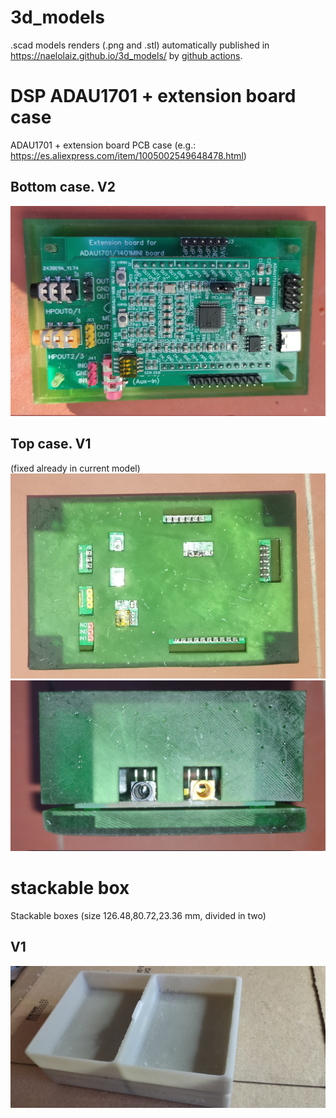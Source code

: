 # 3d_models
.scad models renders (.png and .stl) automatically published in https://naelolaiz.github.io/3d_models/ by [github actions](https://github.com/naelolaiz/3d_models/actions).

# DSP ADAU1701 + extension board case
ADAU1701 + extension board PCB case (e.g.: https://es.aliexpress.com/item/1005002549648478.html)
## Bottom case. V2
![Bottom case V2](DSP_ADAU1701_case/pictures/bottom_case_v2.jpg)
## Top case. V1
(fixed already in current model)
![Top case V1 - top view](DSP_ADAU1701_case/pictures/top_case_v1_top_view.jpg)
![Top case V1 - side view](DSP_ADAU1701_case/pictures/top_case_v1_side_view.jpg)

# stackable box
Stackable boxes (size 126.48,80.72,23.36 mm, divided in two)
## V1
![V1](box/pictures/2_boxes_v1.jpg)

